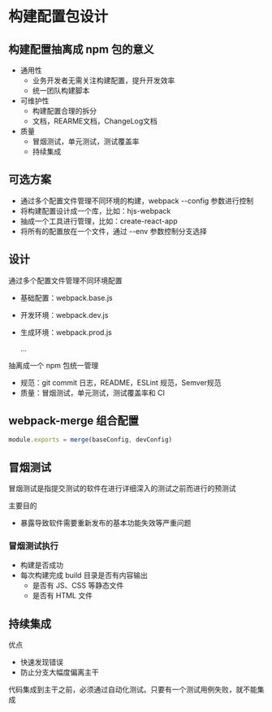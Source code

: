 # 构建配置包设计

## 构建配置抽离成 npm 包的意义

* 通用性
  * 业务开发者无需关注构建配置，提升开发效率
  * 统一团队构建脚本
* 可维护性
  * 构建配置合理的拆分
  * 文档，REARME文档，ChangeLog文档
* 质量
  * 冒烟测试，单元测试，测试覆盖率
  * 持续集成

## 可选方案

* 通过多个配置文件管理不同环境的构建，webpack --config 参数进行控制
* 将构建配置设计成一个库，比如：hjs-webpack
* 抽成一个工具进行管理，比如：create-react-app
* 将所有的配置放在一个文件，通过 --env 参数控制分支选择

## 设计

通过多个配置文件管理不同环境配置

* 基础配置：webpack.base.js

* 开发环境：webpack.dev.js

* 生成环境：webpack.prod.js

  ...

抽离成一个 npm 包统一管理

* 规范：git commit 日志，README，ESLint 规范，Semver规范
* 质量：冒烟测试，单元测试，测试覆盖率和 CI

## webpack-merge 组合配置

```js
module.exports = merge(baseConfig, devConfig)
```

## 冒烟测试

冒烟测试是指提交测试的软件在进行详细深入的测试之前而进行的预测试

主要目的

* 暴露导致软件需要重新发布的基本功能失效等严重问题

### 冒烟测试执行

* 构建是否成功
* 每次构建完成 build 目录是否有内容输出
  * 是否有 JS、CSS 等静态文件
  * 是否有 HTML 文件

## 持续集成

优点

* 快速发现错误
* 防止分支大幅度偏离主干

代码集成到主干之前，必须通过自动化测试。只要有一个测试用例失败，就不能集成
